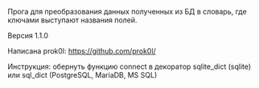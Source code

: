 Прога для преобразования данных полученных из БД в словарь, где ключами выступают названия полей.

Версия 1.1.0

Написана prok0l:    https://github.com/prok0l/

Инструкция: обернуть функцию connect в декоратор sqlite_dict (sqlite) или sql_dict (PostgreSQL, MariaDB, MS SQL)
